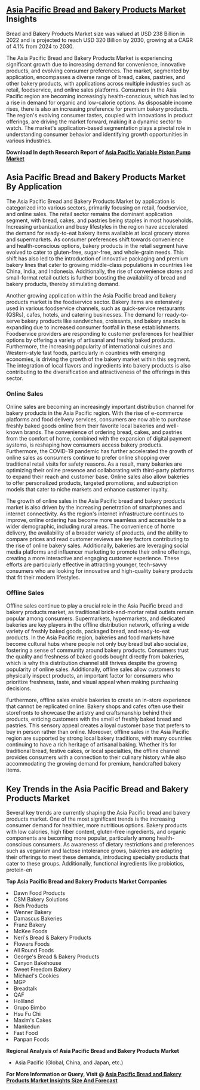 <h2><a href="https://www.verifiedmarketreports.com/download-sample/?rid=81795&amp;utm_source=Github-Feb&amp;utm_medium=219" target="_blank">Asia Pacific Bread and Bakery Products Market</a> Insights</h2><p>Bread and Bakery Products Market size was valued at USD 238 Billion in 2022 and is projected to reach USD 320 Billion by 2030, growing at a CAGR of 4.1% from 2024 to 2030.</p><p><p>The Asia Pacific Bread and Bakery Products Market is experiencing significant growth due to increasing demand for convenience, innovative products, and evolving consumer preferences. The market, segmented by application, encompasses a diverse range of bread, cakes, pastries, and other bakery products, with applications across multiple industries such as retail, foodservice, and online sales platforms. Consumers in the Asia Pacific region are becoming increasingly health-conscious, which has led to a rise in demand for organic and low-calorie options. As disposable income rises, there is also an increasing preference for premium bakery products. The region's evolving consumer tastes, coupled with innovations in product offerings, are driving the market forward, making it a dynamic sector to watch. The market's application-based segmentation plays a pivotal role in understanding consumer behavior and identifying growth opportunities in various industries.</p> <p><p><strong>Download In depth Research Report of <a href="https://www.verifiedmarketreports.com/download-sample/?rid=236118&amp;utm_source=Pulse-Dec&amp;utm_medium=219" target="_blank">Asia Pacific Variable Piston Pump Market</a></strong></p></p> <h2>Asia Pacific Bread and Bakery Products Market By Application</h2> <p>The Asia Pacific Bread and Bakery Products Market by application is categorized into various sectors, primarily focusing on retail, foodservice, and online sales. The retail sector remains the dominant application segment, with bread, cakes, and pastries being staples in most households. Increasing urbanization and busy lifestyles in the region have accelerated the demand for ready-to-eat bakery items available at local grocery stores and supermarkets. As consumer preferences shift towards convenience and health-conscious options, bakery products in the retail segment have evolved to cater to gluten-free, sugar-free, and whole-grain needs. This shift has also led to the introduction of innovative packaging and premium bakery lines that cater to growing middle-class populations in countries like China, India, and Indonesia. Additionally, the rise of convenience stores and small-format retail outlets is further boosting the availability of bread and bakery products, thereby stimulating demand.</p> <p>Another growing application within the Asia Pacific bread and bakery products market is the foodservice sector. Bakery items are extensively used in various foodservice channels, such as quick-service restaurants (QSRs), cafes, hotels, and catering businesses. The demand for ready-to-serve bakery products like sandwiches, croissants, and bakery snacks is expanding due to increased consumer footfall in these establishments. Foodservice providers are responding to customer preferences for healthier options by offering a variety of artisanal and freshly baked products. Furthermore, the increasing popularity of international cuisines and Western-style fast foods, particularly in countries with emerging economies, is driving the growth of the bakery market within this segment. The integration of local flavors and ingredients into bakery products is also contributing to the diversification and attractiveness of the offerings in this sector.</p> <h3>Online Sales</h3> <p>Online sales are becoming an increasingly important distribution channel for bakery products in the Asia Pacific region. With the rise of e-commerce platforms and food delivery services, consumers are now able to purchase freshly baked goods online from their favorite local bakeries and well-known brands. The convenience of ordering bread, cakes, and pastries from the comfort of home, combined with the expansion of digital payment systems, is reshaping how consumers access bakery products. Furthermore, the COVID-19 pandemic has further accelerated the growth of online sales as consumers continue to prefer online shopping over traditional retail visits for safety reasons. As a result, many bakeries are optimizing their online presence and collaborating with third-party platforms to expand their reach and customer base. Online sales also allow bakeries to offer personalized products, targeted promotions, and subscription models that cater to niche markets and enhance customer loyalty.</p> <p>The growth of online sales in the Asia Pacific bread and bakery products market is also driven by the increasing penetration of smartphones and internet connectivity. As the region's internet infrastructure continues to improve, online ordering has become more seamless and accessible to a wider demographic, including rural areas. The convenience of home delivery, the availability of a broader variety of products, and the ability to compare prices and read customer reviews are key factors contributing to the rise of online bakery sales. Additionally, bakeries are leveraging social media platforms and influencer marketing to promote their online offerings, creating a more interactive and engaging customer experience. These efforts are particularly effective in attracting younger, tech-savvy consumers who are looking for innovative and high-quality bakery products that fit their modern lifestyles.</p> <h3>Offline Sales</h3> <p>Offline sales continue to play a crucial role in the Asia Pacific bread and bakery products market, as traditional brick-and-mortar retail outlets remain popular among consumers. Supermarkets, hypermarkets, and dedicated bakeries are key players in the offline distribution network, offering a wide variety of freshly baked goods, packaged bread, and ready-to-eat products. In the Asia Pacific region, bakeries and food markets have become cultural hubs where people not only buy bread but also socialize, fostering a sense of community around bakery products. Consumers trust the quality and freshness of baked goods bought directly from bakeries, which is why this distribution channel still thrives despite the growing popularity of online sales. Additionally, offline sales allow customers to physically inspect products, an important factor for consumers who prioritize freshness, taste, and visual appeal when making purchasing decisions.</p> <p>Furthermore, offline sales enable bakeries to create an in-store experience that cannot be replicated online. Bakery shops and cafes often use their storefronts to showcase the artistry and craftsmanship behind their products, enticing customers with the smell of freshly baked bread and pastries. This sensory appeal creates a loyal customer base that prefers to buy in person rather than online. Moreover, offline sales in the Asia Pacific region are supported by strong local bakery traditions, with many countries continuing to have a rich heritage of artisanal baking. Whether it’s for traditional bread, festive cakes, or local specialties, the offline channel provides consumers with a connection to their culinary history while also accommodating the growing demand for premium, handcrafted bakery items.</p> <h2>Key Trends in the Asia Pacific Bread and Bakery Products Market</h2> <p>Several key trends are currently shaping the Asia Pacific bread and bakery products market. One of the most significant trends is the increasing consumer demand for healthier, more nutritious options. Bakery products with low calories, high fiber content, gluten-free ingredients, and organic components are becoming more popular, particularly among health-conscious consumers. As awareness of dietary restrictions and preferences such as veganism and lactose intolerance grows, bakeries are adapting their offerings to meet these demands, introducing specialty products that cater to these groups. Additionally, functional ingredients like probiotics, protein-en</p><p><strong>Top Asia Pacific Bread and Bakery Products Market Companies</strong></p><div data-test-id=""><p><li>Dawn Food Products</li><li> CSM Bakery Solutions</li><li> Rich Products</li><li> Wenner Bakery</li><li> Damascus Bakeries</li><li> Franz Bakery</li><li> McKee Foods</li><li> Neri's Bread & Bakery Products</li><li> Flowers Foods</li><li> All Round Foods</li><li> George's Bread & Bakery Products</li><li> Canyon Bakehouse</li><li> Sweet Freedom Bakery</li><li> Michael's Cookies</li><li> MGP</li><li> Breadtalk</li><li> QAF</li><li> Holiland</li><li> Grupo Bimbo</li><li> Hsu Fu Chi</li><li> Maxim's Cakes</li><li> Mankedun</li><li> Fast Food</li><li> Panpan Foods</li></p><div><strong>Regional Analysis of&nbsp;Asia Pacific Bread and Bakery Products Market</strong></div><ul><li dir="ltr"><p dir="ltr">Asia Pacific (Global, China, and Japan, etc.)</p></li></ul><p><strong>For More Information or Query, Visit @&nbsp;</strong><strong><a href="https://www.verifiedmarketreports.com/product/global-bread-and-bakery-products-market-growth-2019-2024/?utm_source=Github-Feb&amp;utm_medium=219" target="_blank">Asia Pacific Bread and Bakery Products Market Insights Size And Forecast</a></strong></p></div><h2>&nbsp;</h2><div data-test-id="">&nbsp;</div>
